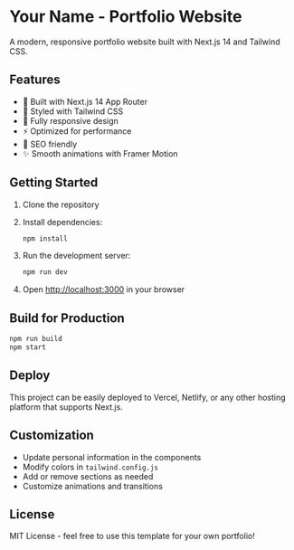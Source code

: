 # Your Name - Portfolio Website

A modern, responsive portfolio website built with Next.js 14 and Tailwind CSS.

## Features

- 🚀 Built with Next.js 14 App Router
- 🎨 Styled with Tailwind CSS
- 📱 Fully responsive design
- ⚡ Optimized for performance
- 🎯 SEO friendly
- ✨ Smooth animations with Framer Motion

## Getting Started

1. Clone the repository
2. Install dependencies:
   ```bash
   npm install
   ```

3. Run the development server:
   ```bash
   npm run dev
   ```

4. Open [http://localhost:3000](http://localhost:3000) in your browser

## Build for Production

```bash
npm run build
npm start
```

## Deploy

This project can be easily deployed to Vercel, Netlify, or any other hosting platform that supports Next.js.

## Customization

- Update personal information in the components
- Modify colors in `tailwind.config.js`
- Add or remove sections as needed
- Customize animations and transitions

## License

MIT License - feel free to use this template for your own portfolio!
